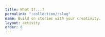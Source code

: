 ```yaml
---
title: What If...?
permalink: ":collection/:slug"
name: Build on stories with your creativity.
layout: activity
order: 6
---
```

